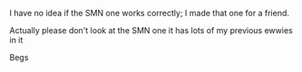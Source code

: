 I have no idea if the SMN one works correctly; I made that one for a friend.

Actually please don't look at the SMN one it has lots of my previous ewwies in it

Begs

